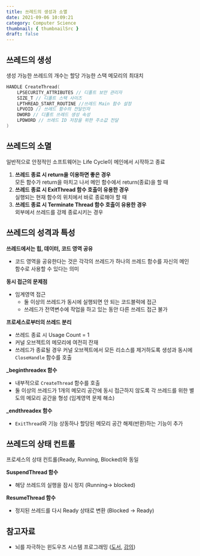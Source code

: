 ```yaml
---
title: 쓰레드의 생성과 소멸
date: 2021-09-06 10:09:21
category: Computer Science
thumbnail: { thumbnailSrc }
draft: false
---
```


## 쓰레드의 생성

생성 가능한 쓰레드의 개수는 할당 가능한 스택 메모리의 최대치

```c
HANDLE CreateThread(
	LPSECURITY_ATTRIBUTES // 디폴트 보안 관리자
	SIZE_T // 디폴트 스택 사이즈
	LPTHREAD_START_ROUTINE //쓰레드 Main 함수 설정
	LPVOID // 쓰레드 함수의 전달인자
	DWORD // 디폴트 쓰레드 생성 속성
	LPDWORD // 쓰레드 ID 저장을 위한 주소값 전달
)
```

## 쓰레드의 소멸

일반적으로 안정적인 소프트웨어는 Life Cycle이 메인에서 시작하고 종료

1. **쓰레드 종료 시 return을 이용하면 좋은 경우**  
	모든 함수가 return을 마치고 나서 메인 함수에서 return(종료)을 할 때
2. **쓰레드 종료 시 ExitThread 함수 호출이 유용한 경우**  
	실행되는 현재 함수의 위치에서 바로 종료해야 할 때
3. **쓰레드 종료 시 Terminate Thread 함수 호출이 유용한 경우**  
	외부에서 쓰레드를 강제 종료시키는 경우

## 쓰레드의 성격과 특성

**쓰레드에서는 힙, 데이터, 코드 영역 공유**

- 코드 영역을 공유한다는 것은 각각의 쓰레드가 하나의 쓰레드 함수를 자신의 메인 함수로 사용할 수 있다는 의미

**동시 접근의 문제점**

- 임계영역 접근  
	- 둘 이상의 쓰레드가 동시에 실행되면 안 되는 코드블럭에 접근
	- 쓰레드가 전역변수에 작업을 하고 있는 동안 다른 쓰레드 접근 불가

**프로세스로부터의 쓰레드 분리**

- 쓰레드 종료 시 Usage Count = 1
- 커널 오브젝트의 메모리에 여전히 잔재
- 쓰레드가 종료될 경우 커널 오브젝트에서 모든 리소스를 제거하도록 생성과 동시에 ``CloseHandle`` 함수를 호출

**_beginthreadex 함수**

- 내부적으로 ``CreateThread`` 함수를 호출
- 둘 이상의 쓰레드가 1개의 메모리 공간에 동시 접근하지 않도록 각 쓰레드를 위한 별도의 메모리 공간을 형성 (임계영역 문제 해소)

**_endthreadex 함수**

- ``ExitThread``와 기능 상동하나 할당된 메모리 공간 해제(반환)하는 기능이 추가

## 쓰레드의 상태 컨트롤

프로세스의 상태 컨트롤(Ready, Running, Blocked)와 동일

**SuspendThread 함수**

- 해당 쓰레드의 실행을 잠시 정지 (Running→ blocked)

**ResumeThread 함수**

- 정지된 쓰레드를 다시 Ready 상태로 변환 (Blocked → Ready)

## 참고자료

- 뇌를 자극하는 윈도우즈 시스템 프로그래밍 ([도서](http://www.kyobobook.co.kr/product/detailViewKor.laf?ejkGb=KOR&mallGb=KOR&barcode=9788979144611&orderClick=LEa&Kc=), [강의](https://www.inflearn.com/course/%EC%8B%9C%EC%8A%A4%ED%85%9C-%ED%94%84%EB%A1%9C%EA%B7%B8%EB%9E%98%EB%B0%8D))